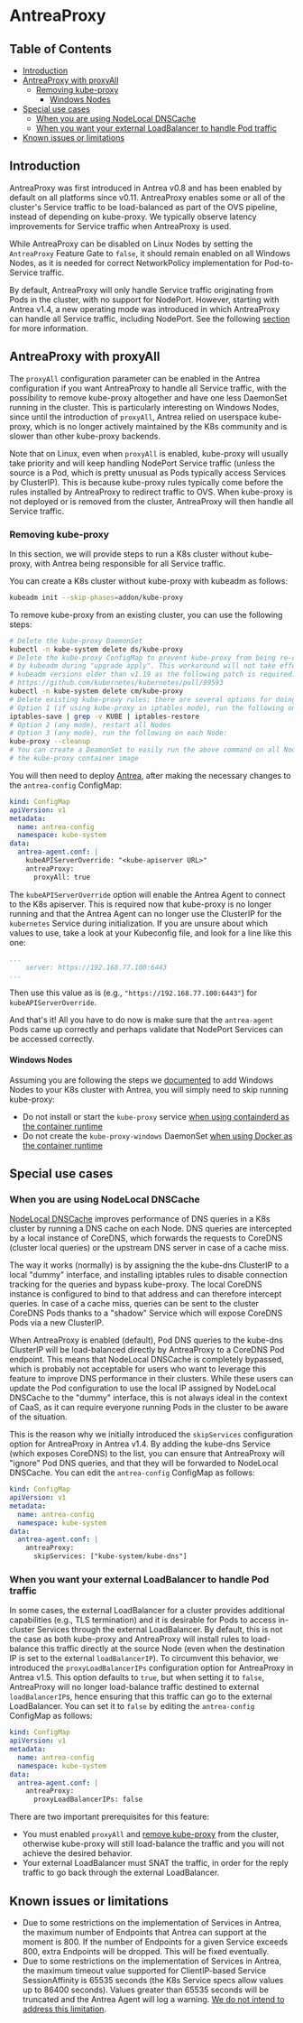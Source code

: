 # AntreaProxy

## Table of Contents

<!-- toc -->
- [Introduction](#introduction)
- [AntreaProxy with proxyAll](#antreaproxy-with-proxyall)
  - [Removing kube-proxy](#removing-kube-proxy)
    - [Windows Nodes](#windows-nodes)
- [Special use cases](#special-use-cases)
  - [When you are using NodeLocal DNSCache](#when-you-are-using-nodelocal-dnscache)
  - [When you want your external LoadBalancer to handle Pod traffic](#when-you-want-your-external-loadbalancer-to-handle-pod-traffic)
- [Known issues or limitations](#known-issues-or-limitations)
<!-- /toc -->

## Introduction

AntreaProxy was first introduced in Antrea v0.8 and has been enabled by default
on all platforms since v0.11. AntreaProxy enables some or all of the cluster's
Service traffic to be load-balanced as part of the OVS pipeline, instead of
depending on kube-proxy. We typically observe latency improvements for Service
traffic when AntreaProxy is used.

While AntreaProxy can be disabled on Linux Nodes by setting the `AntreaProxy`
Feature Gate to `false`, it should remain enabled on all Windows Nodes, as it is
needed for correct NetworkPolicy implementation for Pod-to-Service traffic.

By default, AntreaProxy will only handle Service traffic originating from Pods
in the cluster, with no support for NodePort. However, starting with Antrea
v1.4, a new operating mode was introduced in which AntreaProxy can handle all
Service traffic, including NodePort. See the following
[section](#antreaproxy-with-proxyall) for more information.

## AntreaProxy with proxyAll

The `proxyAll` configuration parameter can be enabled in the Antrea
configuration if you want AntreaProxy to handle all Service traffic, with the
possibility to remove kube-proxy altogether and have one less DaemonSet running
in the cluster. This is particularly interesting on Windows Nodes, since until
the introduction of `proxyAll`, Antrea relied on userspace kube-proxy, which is
no longer actively maintained by the K8s community and is slower than other
kube-proxy backends.

Note that on Linux, even when `proxyAll` is enabled, kube-proxy will usually
take priority and will keep handling NodePort Service traffic (unless the source
is a Pod, which is pretty unusual as Pods typically access Services by
ClusterIP). This is because kube-proxy rules typically come before the rules
installed by AntreaProxy to redirect traffic to OVS. When kube-proxy is not
deployed or is removed from the cluster, AntreaProxy will then handle all
Service traffic.

### Removing kube-proxy

In this section, we will provide steps to run a K8s cluster without kube-proxy,
with Antrea being responsible for all Service traffic.

You can create a K8s cluster without kube-proxy with kubeadm as follows:

```bash
kubeadm init --skip-phases=addon/kube-proxy
```

To remove kube-proxy from an existing cluster, you can use the following steps:

```bash
# Delete the kube-proxy DaemonSet
kubectl -n kube-system delete ds/kube-proxy
# Delete the kube-proxy ConfigMap to prevent kube-proxy from being re-deployed
# by kubeadm during "upgrade apply". This workaround will not take effect for
# kubeadm versions older than v1.19 as the following patch is required:
# https://github.com/kubernetes/kubernetes/pull/89593
kubectl -n kube-system delete cm/kube-proxy
# Delete existing kube-proxy rules; there are several options for doing that
# Option 1 (if using kube-proxy in iptables mode), run the following on each Node:
iptables-save | grep -v KUBE | iptables-restore
# Option 2 (any mode), restart all Nodes
# Option 3 (any mode), run the following on each Node:
kube-proxy --cleanup
# You can create a DeamonSet to easily run the above command on all Nodes, using
# the kube-proxy container image
```

You will then need to deploy [Antrea](getting-started.md), after making the
necessary changes to the `antrea-config` ConfigMap:

```yaml
kind: ConfigMap
apiVersion: v1
metadata:
  name: antrea-config
  namespace: kube-system
data:
  antrea-agent.conf: |
    kubeAPIServerOverride: "<kube-apiserver URL>"
    antreaProxy:
      proxyAll: true
```

The `kubeAPIServerOverride` option will enable the Antrea Agent to connect to
the K8s apiserver. This is required now that kube-proxy is no longer running and
that the Antrea Agent can no longer use the ClusterIP for the `kubernetes`
Service during initialization. If you are unsure about which values to use, take
a look at your Kubeconfig file, and look for a line like this one:

```yaml
...
    server: https://192.168.77.100:6443
...
```

Then use this value as is (e.g., `"https://192.168.77.100:6443"`) for
`kubeAPIServerOverride`.

And that's it! All you have to do now is make sure that the `antrea-agent` Pods
came up correctly and perhaps validate that NodePort Services can be accessed
correctly.

#### Windows Nodes

Assuming you are following the steps we [documented](windows.md) to add Windows
Nodes to your K8s cluster with Antrea, you will simply need to skip running
kube-proxy:

* Do not install or start the `kube-proxy` service [when using containderd as
  the container runtime](windows.md#installation-as-a-service-containerd-based-runtimes)
* Do not create the `kube-proxy-windows` DaemonSet [when using Docker as the
  container runtime](windows.md#installation-via-wins-docker-based-runtimes)

## Special use cases

### When you are using NodeLocal DNSCache

[NodeLocal DNSCache](https://kubernetes.io/docs/tasks/administer-cluster/nodelocaldns/)
improves performance of DNS queries in a K8s cluster by running a DNS cache on
each Node. DNS queries are intercepted by a local instance of CoreDNS, which
forwards the requests to CoreDNS (cluster local queries) or the upstream DNS
server in case of a cache miss.

The way it works (normally) is by assigning the the kube-dns ClusterIP to a
local "dummy" interface, and installing iptables rules to disable connection
tracking for the queries and bypass kube-proxy. The local CoreDNS instance is
configured to bind to that address and can therefore intercept queries. In case
of a cache miss, queries can be sent to the cluster CoreDNS Pods thanks to a
"shadow" Service which will expose CoreDNS Pods via a new ClusterIP.

When AntreaProxy is enabled (default), Pod DNS queries to the kube-dns ClusterIP
will be load-balanced directly by AntreaProxy to a CoreDNS Pod endpoint. This
means that NodeLocal DNSCache is completely bypassed, which is probably not
acceptable for users who want to leverage this feature to improve DNS
performance in their clusters. While these users can update the Pod
configuration to use the local IP assigned by NodeLocal DNSCache to the "dummy"
interface, this is not always ideal in the context of CaaS, as it can require
everyone running Pods in the cluster to be aware of the situation.

This is the reason why we initially introduced the `skipServices` configuration
option for AntreaProxy in Antrea v1.4. By adding the kube-dns Service (which
exposes CoreDNS) to the list, you can ensure that AntreaProxy will "ignore" Pod
DNS queries, and that they will be forwarded to NodeLocal DNSCache. You can edit
the `antrea-config` ConfigMap as follows:

```yaml
kind: ConfigMap
apiVersion: v1
metadata:
  name: antrea-config
  namespace: kube-system
data:
  antrea-agent.conf: |
    antreaProxy:
      skipServices: ["kube-system/kube-dns"]
```

### When you want your external LoadBalancer to handle Pod traffic

In some cases, the external LoadBalancer for a cluster provides additional
capabilities (e.g., TLS termination) and it is desirable for Pods to access
in-cluster Services through the external LoadBalancer. By default, this is not
the case as both kube-proxy and AntreaProxy will install rules to load-balance
this traffic directly at the source Node (even when the destination IP is set to
the external `loadBalancerIP`). To circumvent this behavior, we introduced the
`proxyLoadBalancerIPs` configuration option for AntreaProxy in Antrea v1.5. This
option defaults to `true`, but when setting it to `false`, AntreaProxy will no
longer load-balance traffic destined to external `loadBalancerIP`s, hence
ensuring that this traffic can go to the external LoadBalancer. You can set it
to `false` by editing the `antrea-config` ConfigMap as follows:

```yaml
kind: ConfigMap
apiVersion: v1
metadata:
  name: antrea-config
  namespace: kube-system
data:
  antrea-agent.conf: |
    antreaProxy:
      proxyLoadBalancerIPs: false
```

There are two important prerequisites for this feature:

* You must enabled `proxyAll` and [remove kube-proxy](#removing-kube-proxy) from
  the cluster, otherwise kube-proxy will still load-balance the traffic and you
  will not achieve the desired behavior.
* Your external LoadBalancer must SNAT the traffic, in order for the reply
  traffic to go back through the external LoadBalancer.

## Known issues or limitations

* Due to some restrictions on the implementation of Services in Antrea, the
  maximum number of Endpoints that Antrea can support at the moment is 800. If
  the number of Endpoints for a given Service exceeds 800, extra Endpoints will
  be dropped. This will be fixed eventually.
* Due to some restrictions on the implementation of Services in Antrea, the
  maximum timeout value supported for ClientIP-based Service SessionAffinity is
  65535 seconds (the K8s Service specs allow values up to 86400 seconds). Values
  greater than 65535 seconds will be truncated and the Antrea Agent will log a
  warning. [We do not intend to address this
  limitation](https://github.com/antrea-io/antrea/issues/1578).
